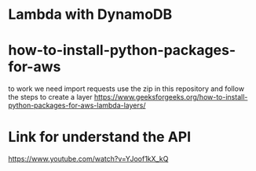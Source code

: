 # Lambda with DynamoDB

# how-to-install-python-packages-for-aws
to work we need import requests
use the zip in this repository and follow the steps to create a layer
https://www.geeksforgeeks.org/how-to-install-python-packages-for-aws-lambda-layers/

# Link for understand the API
https://www.youtube.com/watch?v=YJoof1kX_kQ
